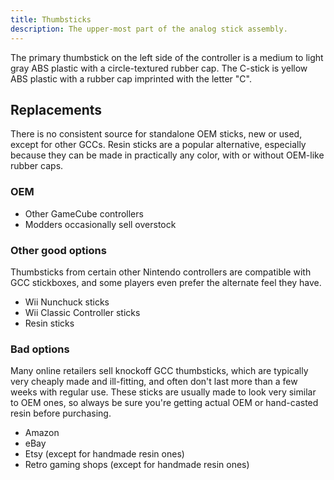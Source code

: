```yaml
---
title: Thumbsticks
description: The upper-most part of the analog stick assembly.
---
```


<!--
<aside>
  <img src="./images/oem-thumbsticks.png">
  <p>An OEM thumbstick and C-stick</p>
</aside>
-->

The primary thumbstick on the left side of the controller is a medium to light gray ABS plastic with a circle-textured rubber cap. The C-stick is yellow ABS plastic with a rubber cap imprinted with the letter "C".

## Replacements

There is no consistent source for standalone OEM sticks, new or used, except for other GCCs. Resin sticks are a popular alternative, especially because they can be made in practically any color, with or without OEM-like rubber caps.

### OEM

- Other GameCube controllers
- Modders occasionally sell overstock

### Other good options

<!--
<aside>
  <img src="./images/spicy-sticks.png">
  <p>Spicy sticks, a popular replacement stick design made from resin (and optionally capped with rubber)</p>
</aside>
-->

Thumbsticks from certain other Nintendo controllers are compatible with GCC stickboxes, and some players even prefer the alternate feel they have.

- Wii Nunchuck sticks
- Wii Classic Controller sticks
- Resin sticks

### Bad options

Many online retailers sell knockoff GCC thumbsticks, which are typically very cheaply made and ill-fitting, and often don't last more than a few weeks with regular use. These sticks are usually made to look very similar to OEM ones, so always be sure you're getting actual OEM or hand-casted resin before purchasing.

- Amazon
- eBay
- Etsy (except for handmade resin ones)
- Retro gaming shops (except for handmade resin ones)
